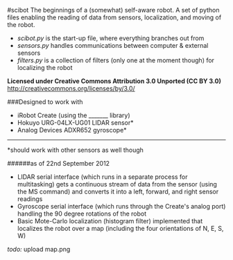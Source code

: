 
#scibot
The beginnings of a (somewhat) self-aware robot. A set of python files enabling the reading of data from sensors, localization, and moving of the robot.

* _scibot.py_ is the start-up file, where everything branches out from
* _sensors.py_ handles communications between computer & external sensors
* _filters.py_ is a collection of filters (only one at the moment though) for localizing the robot

**Licensed under Creative Commons Attribution 3.0 Unported (CC BY 3.0)** http://creativecommons.org/licenses/by/3.0/

###Designed to work with
* iRobot Create (using the _______ library)
* Hokuyo URG-04LX-UG01 LIDAR sensor*
* Analog Devices ADXR652 gyroscope*
______
*should work with other sensors as well though

######as of 22nd September 2012
* LIDAR serial interface (which runs in a separate process for multitasking) gets a continuous stream of data from the sensor (using the MS command) and converts it into a left, forward, and right sensor readings
* Gyroscope serial interface (which runs through the Create's analog port) handling the 90 degree rotations of the robot
* Basic Mote-Carlo localization (histogram filter) implemented that localizes the robot over a map (including the four orientations of N, E, S, W) 

_todo:_ upload map.png
